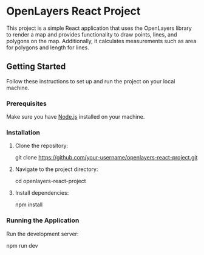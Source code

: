 # OpenLayers React Project

This project is a simple React application that uses the OpenLayers library to render a map and provides functionality to draw points, lines, and polygons on the map. Additionally, it calculates measurements such as area for polygons and length for lines.

## Getting Started

Follow these instructions to set up and run the project on your local machine.

### Prerequisites

Make sure you have [Node.js](https://nodejs.org/) installed on your machine.

### Installation

1. Clone the repository:

    git clone https://github.com/your-username/openlayers-react-project.git

2. Navigate to the project directory:

    cd openlayers-react-project

3. Install dependencies:

    npm install
   

### Running the Application

Run the development server:

npm run dev
